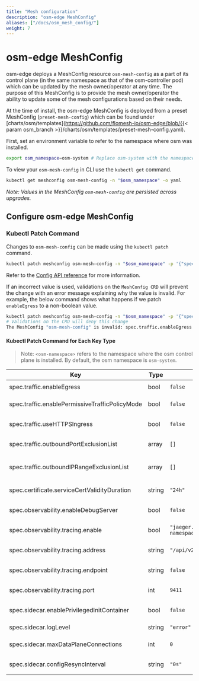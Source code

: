 ```yaml
---
title: "Mesh configuration"
description: "osm-edge MeshConfig"
aliases: ["/docs/osm_mesh_config/"]
weight: 7
---
```


# osm-edge MeshConfig
osm-edge deploys a MeshConfig resource `osm-mesh-config` as a part of its control plane (in the same namespace as that of the osm-controller pod) which can be updated by the mesh owner/operator at any time. The purpose of this MeshConfig is to provide the mesh owner/operator the ability to update some of the mesh configurations based on their needs.

At the time of install, the osm-edge MeshConfig is deployed from a preset MeshConfig (`preset-mesh-config`) which can be found under [charts/osm/templates](https://github.com/flomesh-io/osm-edge/blob/{{< param osm_branch >}}/charts/osm/templates/preset-mesh-config.yaml).

First, set an environment variable to refer to the namespace where osm was installed.
```bash
export osm_namespace=osm-system # Replace osm-system with the namespace where osm-edge is installed
```

To view your `osm-mesh-config` in CLI use the `kubectl get` command.

```bash
kubectl get meshconfig osm-mesh-config -n "$osm_namespace" -o yaml
```

*Note: Values in the MeshConfig `osm-mesh-config` are persisted across upgrades.*

## Configure osm-edge MeshConfig

### Kubectl Patch Command

Changes to `osm-mesh-config` can be made using the `kubectl patch` command.
```bash
kubectl patch meshconfig osm-mesh-config -n "$osm_namespace" -p '{"spec":{"traffic":{"enableEgress":true}}}'  --type=merge
```
Refer to the [Config API reference](/docs/api_reference/config/v1alpha1) for more information.

If an incorrect value is used, validations on the `MeshConfig CRD` will prevent the change with an error message explaining why the value is invalid.
For example, the below command shows what happens if we patch `enableEgress` to a non-boolean value.
```bash
kubectl patch meshconfig osm-mesh-config -n "$osm_namespace" -p '{"spec":{"traffic":{"enableEgress":"no"}}}'  --type=merge
# Validations on the CRD will deny this change
The MeshConfig "osm-mesh-config" is invalid: spec.traffic.enableEgress: Invalid value: "string": spec.traffic.enableEgress in body must be of type boolean: "string"
```
#### Kubectl Patch Command for Each Key Type

> Note: `<osm-namespace>` refers to the namespace where the osm control plane is installed. By default, the osm namespace is `osm-system`.

| Key                                            | Type   | Default Value                                | Kubectl Patch Command Examples                                                                                                                                                 |
| ---------------------------------------------- | ------ | -------------------------------------------- | ------------------------------------------------------------------------------------------------------------------------------------------------------------------------------ |
| spec.traffic.enableEgress                      | bool   | `false`                                      | `kubectl patch meshconfig osm-mesh-config -n $osm_namespace -p '{"spec":{"traffic":{"enableEgress":true}}}'  --type=merge`                                                     |
| spec.traffic.enablePermissiveTrafficPolicyMode | bool   | `false`                                      | `kubectl patch meshconfig osm-mesh-config -n $osm_namespace -p '{"spec":{"traffic":{"enablePermissiveTrafficPolicyMode":true}}}'  --type=merge`                                |
| spec.traffic.useHTTPSIngress                   | bool   | `false`                                      | `kubectl patch meshconfig osm-mesh-config -n $osm_namespace -p '{"spec":{"traffic":{"useHTTPSIngress":true}}}'  --type=merge`                                                  |
| spec.traffic.outboundPortExclusionList         | array  | `[]`                                         | `kubectl patch meshconfig osm-mesh-config -n $osm_namespace -p '{"spec":{"traffic":{"outboundPortExclusionList":6379,8080}}}'  --type=merge`                                   |
| spec.traffic.outboundIPRangeExclusionList      | array  | `[]`                                         | `kubectl patch meshconfig osm-mesh-config -n $osm_namespace -p '{"spec":{"traffic":{"outboundIPRangeExclusionList":"10.0.0.0/32,1.1.1.1/24"}}}'  --type=merge`                 |
| spec.certificate.serviceCertValidityDuration   | string | `"24h"`                                      | `kubectl patch meshconfig osm-mesh-config -n $osm_namespace -p '{"spec":{"certificate":{"serviceCertValidityDuration":"24h"}}}'  --type=merge`                                 |
| spec.observability.enableDebugServer           | bool   | `false`                                      | `kubectl patch meshconfig osm-mesh-config -n $osm_namespace -p '{"spec":{"observability":{"serviceCertValidityDuration":true}}}'  --type=merge`                                |
| spec.observability.tracing.enable              | bool   | `"jaeger.<osm-namespace>.svc.cluster.local"` | `kubectl patch meshconfig osm-mesh-config -n $osm_namespace -p '{"spec":{"observability":{"tracing":{"address": "jaeger.<osm-namespace>.svc.cluster.local"}}}}'  --type=merge` |
| spec.observability.tracing.address             | string | `"/api/v2/spans"`                            | `kubectl patch meshconfig osm-mesh-config -n $osm_namespace -p '{"spec":{"observability":{"tracing":{"endpoint":"/api/v2/spans"}}}}'  --type=merge' --type=merge`              |
| spec.observability.tracing.endpoint            | string | `false`                                      | `kubectl patch meshconfig osm-mesh-config -n $osm_namespace -p '{"spec":{"observability":{"tracing":{"enable":true}}}}'  --type=merge`                                         |
| spec.observability.tracing.port                | int    | `9411`                                       | `kubectl patch meshconfig osm-mesh-config -n $osm_namespace -p '{"spec":{"observability":{"tracing":{"port":9411}}}}'  --type=merge`                                           |
| spec.sidecar.enablePrivilegedInitContainer     | bool   | `false`                                      | `kubectl patch meshconfig osm-mesh-config -n $osm_namespace -p '{"spec":{"sidecar":{"enablePrivilegedInitContainer":true}}}'  --type=merge`                                    |
| spec.sidecar.logLevel                          | string | `"error"`                                    | `kubectl patch meshconfig osm-mesh-config -n $osm_namespace -p '{"spec":{"sidecar":{"logLevel":"error"}}}'  --type=merge`                                                      |
| spec.sidecar.maxDataPlaneConnections           | int    | `0`                                          | `kubectl patch meshconfig osm-mesh-config -n $osm_namespace -p '{"spec":{"sidecar":{"maxDataPlaneConnections":"error"}}}'  --type=merge`                                       |
| spec.sidecar.configResyncInterval              | string | `"0s"`                                       | `kubectl patch meshconfig osm-mesh-config -n $osm_namespace -p '{"spec":{"sidecar":{"configResyncInterval":"30s"}}}'  --type=merge`                                            |
